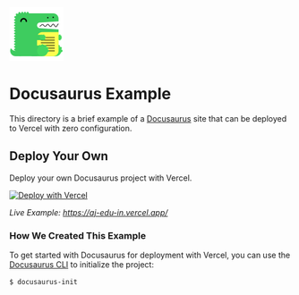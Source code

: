 ![Docusaurus Logo](https://github.com/vercel/vercel/blob/main/packages/frameworks/logos/docusaurus.svg)

# Docusaurus Example

This directory is a brief example of a [Docusaurus](https://aj-edu-in.vercel.app/) site that can be deployed to Vercel with zero configuration.

## Deploy Your Own

Deploy your own Docusaurus project with Vercel.

[![Deploy with Vercel](https://vercel.com/button)](https://vercel.com/new/clone?repository-url=https://github.com/vercel/vercel/tree/main/examples/docusaurus&template=docusaurus)

_Live Example: https://aj-edu-in.vercel.app/_

### How We Created This Example

To get started with Docusaurus for deployment with Vercel, you can use the [Docusaurus CLI](https://docusaurus.io/docs/en/installation) to initialize the project:

```shell
$ docusaurus-init
```
